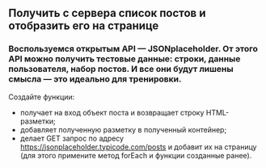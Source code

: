 ## Получить с сервера список постов и отобразить его на странице

### Воспользуемся открытым API — JSONplaceholder. От этого API можно получить тестовые данные: строки, данные пользователя, набор постов. И все они будут лишены смысла — это идеально для тренировки.

Создайте функции:
* получает на вход объект поста и возвращает строку HTML-разметки;
* добавляет полученную разметку в полученный контейнер;
* делает GET запрос по адресу https://jsonplaceholder.typicode.com/posts и добавит их на страницу (для этого примените метод forEach и функции созданные ранее).
